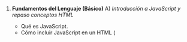 
1. **Fundamentos del Lenguaje (Básico)**
 A) *Introducción a JavaScript y repaso conceptos HTML*
    - Qué es JavaScript.
    - Cómo incluir JavaScript en un HTML (<script> en head, body, y archivo externo).
 B) *Sintaxis y estructuras básicas*
    - Variables y constantes (var, let, const).
    - Tipos de datos primitivos (string, number, boolean, null, undefined, symbol, bigint).
    - Operadores (aritméticos, de comparación, lógicos, ternarios).
    - Declaraciones (if, else if, else, switch).
    - Ciclos (for, while, do-while, for-in, for-of).
 C) *Funciones*
    - Declaración y expresión de funciones.
    - Arrow functions (()=>).
    - Parámetros por defecto y rest (...).
    - Closures.


2. Manipulación del DOM
Selección de elementos
document.getElementById, querySelector, querySelectorAll.
Modificación del DOM
Cambiar texto y HTML (textContent, innerHTML, outerHTML).
Modificar atributos (setAttribute, getAttribute).
Cambiar estilos (style).
Crear, clonar y eliminar elementos (createElement, appendChild, removeChild).
Eventos
addEventListener y tipos de eventos (click, keydown, input).
Delegación de eventos.
Propagación de eventos (bubbling y capturing).
preventDefault y stopPropagation.
3. Programación Funcional
Métodos de Arrays
Transformación (map, filter, reduce, flatMap).
Iteración (forEach).
Búsqueda (find, findIndex, some, every).
Ordenación y filtrado (sort, reverse).
Inmutabilidad
Cómo evitar mutaciones directas (uso de slice, concat, spread operator).
Funciones puras y composición
Ejemplos prácticos.
compose y pipe (implementaciones propias o uso de librerías como Ramda).
4. Asincronismo
Callbacks
Uso básico y problemas de anidación (callback hell).
Promises
Creación y consumo (then, catch, finally).
Métodos (Promise.all, Promise.race, Promise.allSettled).
Async/Await
Conversión de promesas en código secuencial.
Manejo de errores con try-catch.
Event Loop
Entender cómo funciona el event loop y la cola de tareas.
Microtareas y macrotareas (queueMicrotask, setTimeout).
5. ES6+ (Modern JavaScript)
Características clave
Destructuración de objetos y arrays.
Plantillas literales (Template literals).
Spread y rest operator.
Módulos de JavaScript (import y export).
Clases
Sintaxis y métodos (constructor, métodos estáticos, getters y setters).
Herencia (extends, super).
Iteradores y Generadores
Uso de Symbol.iterator.
Generadores (function* y yield).
6. Gestión Avanzada de Datos
Objetos
Propiedades dinámicas y acceso a propiedades (bracket notation, dot notation).
Métodos (Object.keys, Object.values, Object.entries, Object.assign, Object.freeze).
Arrays avanzados
Array-like objects y conversión a arrays (Array.from).
Map, Set, WeakMap, WeakSet
Diferencias y casos de uso.
Deep Copy y Shallow Copy
Métodos para copiar objetos (JSON.parse, structuredClone, librerías como Lodash).
7. Manejo de Errores
Errores comunes
TypeError, ReferenceError, SyntaxError.
Estructuras de manejo de errores
try-catch-finally.
Throwing custom errors.
Creación de errores personalizados
Uso de class para crear errores personalizados.
8. Testing
Tipos de pruebas
Unitarias, de integración y funcionales.
Herramientas de testing
Introducción a Jest, Mocha o Jasmine.
Escribir pruebas
Pruebas con mocks y spies.
Cobertura de código.
9. Node.js y Backend con JavaScript
Fundamentos de Node.js
Módulos (require, import/export).
File System (fs).
Streams y buffers.
Frameworks
Introducción a Express.js.
Middleware y rutas.
Bases de datos
Conexión con MongoDB (Mongoose) y PostgreSQL (Sequelize).
CRUD básico.
Real-time
Uso de WebSockets con Socket.io.
10. Programación Avanzada
Patrones de Diseño
Singleton, Factory, Observer, Module, Strategy.
Programación Reactiva
Introducción a RxJS.
Streams y Observables.
Web Workers
Trabajos en segundo plano.
Optimización de rendimiento
Técnicas como debouncing, throttling.
Lazy loading, tree shaking.
11. Seguridad
Principios de seguridad en JavaScript
XSS, CSRF, Clickjacking.
Uso seguro de datos
Escapado de HTML.
Hashing y cifrado básico.
12. Frontend Avanzado
Frameworks
React (Hooks, Context, Redux).
Vue (Directivas, Vuex).
Angular (Componentes, servicios, pipes).
Optimización
Virtual DOM.
Server-Side Rendering (SSR) y Static-Site Generation (SSG).
13. Metaprogramación
Proxies
Definición y usos.
Reflect
Métodos avanzados de manipulación de objetos.
Decoradores
Implementaciones con ES7.
14. Web APIs Avanzadas
Canvas API
Gráficos 2D.
WebRTC
Comunicación en tiempo real.
WebAssembly
Introducción y ejemplos básicos.
15. Herramientas del Ecosistema
Bundlers
Webpack, Vite, Parcel.
Transpilers
Babel.
Linter y formateadores
ESLint, Prettier.
16. Conceptos Futuristas
Machine Learning con JavaScript
TensorFlow.js.
Quantum Computing
Introducción con Qiskit.js.